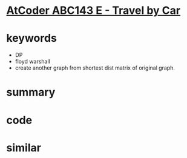 # [AtCoder ABC143 E - Travel by Car](https://atcoder.jp/contests/abc143/tasks/abc143_e)


# keywords 
- DP
- floyd warshall
- create another graph from shortest dist matrix of original graph.


# summary


# code 


# similar